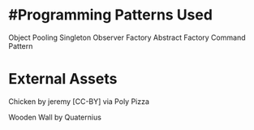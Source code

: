 

#Programming Patterns Used
=
Object Pooling
Singleton
Observer
Factory
Abstract Factory
Command Pattern



External Assets
=
Chicken by jeremy [CC-BY] via Poly Pizza

Wooden Wall by Quaternius